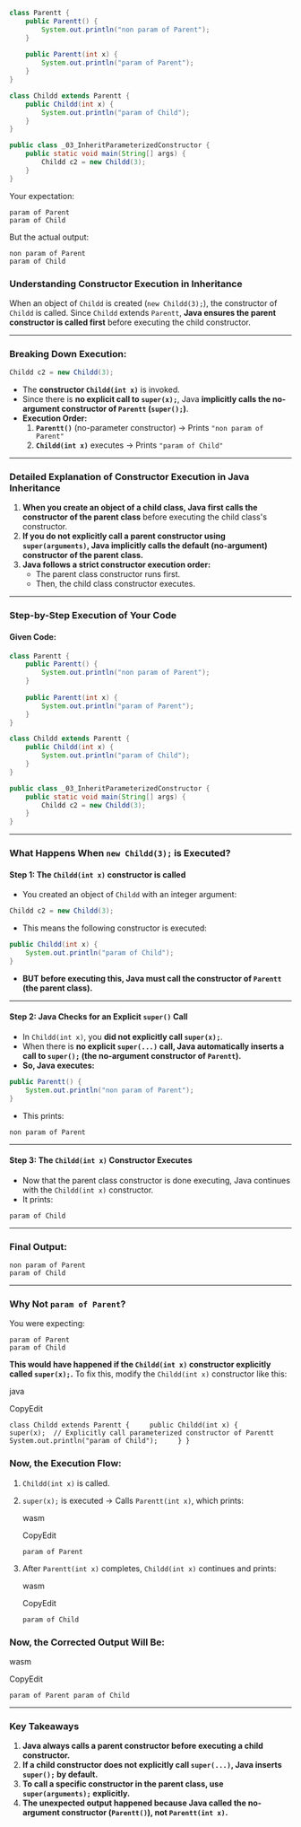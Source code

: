 
```java
class Parentt {
    public Parentt() {
        System.out.println("non param of Parent");
    }
    
    public Parentt(int x) {
        System.out.println("param of Parent");
    }
}

class Childd extends Parentt {
    public Childd(int x) {
        System.out.println("param of Child");
    }
}

public class _03_InheritParameterizedConstructor {
    public static void main(String[] args) {
        Childd c2 = new Childd(3);
    }
}
```


Your expectation:

```shell
param of Parent
param of Child
```

But the actual output:

```shell
non param of Parent
param of Child
```

### **Understanding Constructor Execution in Inheritance**

When an object of `Childd` is created (`new Childd(3);`), the constructor of `Childd` is called. Since `Childd` extends `Parentt`, **Java ensures the parent constructor is called first** before executing the child constructor.

---

### **Breaking Down Execution:**

```java
Childd c2 = new Childd(3);
```

- The **constructor `Childd(int x)`** is invoked.
- Since there is **no explicit call to `super(x);`**, Java **implicitly calls the no-argument constructor of `Parentt` (`super();`)**.
- **Execution Order:**
    1. **`Parentt()`** (no-parameter constructor) → Prints `"non param of Parent"`
    2. **`Childd(int x)`** executes → Prints `"param of Child"`


---


### **Detailed Explanation of Constructor Execution in Java Inheritance**


1. **When you create an object of a child class, Java first calls the constructor of the parent class** before executing the child class's constructor.
2. **If you do not explicitly call a parent constructor using `super(arguments)`, Java implicitly calls the default (no-argument) constructor of the parent class.**
3. **Java follows a strict constructor execution order:**
    - The parent class constructor runs first.
    - Then, the child class constructor executes.

---

### **Step-by-Step Execution of Your Code**

#### **Given Code:**

```java
class Parentt {
    public Parentt() {
        System.out.println("non param of Parent");
    }
    
    public Parentt(int x) {
        System.out.println("param of Parent");
    }
}

class Childd extends Parentt {
    public Childd(int x) {
        System.out.println("param of Child");
    }
}

public class _03_InheritParameterizedConstructor {
    public static void main(String[] args) {
        Childd c2 = new Childd(3);
    }
}
```

---

### **What Happens When `new Childd(3);` is Executed?**

#### **Step 1: The `Childd(int x)` constructor is called**

- You created an object of `Childd` with an integer argument:
    
```java
Childd c2 = new Childd(3);
```
    
- This means the following constructor is executed:
    
```java
public Childd(int x) {
    System.out.println("param of Child");
}
```
    
- **BUT before executing this, Java must call the constructor of `Parentt` (the parent class).**

---

#### **Step 2: Java Checks for an Explicit `super()` Call**

- In `Childd(int x)`, you **did not explicitly call `super(x);`**.
- When there is **no explicit `super(...)` call, Java automatically inserts a call to `super();` (the no-argument constructor of `Parentt`).**
- **So, Java executes:**
    
```java
public Parentt() {
    System.out.println("non param of Parent");
}
```
    
- This prints:
    
```shell
non param of Parent
```
    

---

#### **Step 3: The `Childd(int x)` Constructor Executes**

- Now that the parent class constructor is done executing, Java continues with the `Childd(int x)` constructor.
- It prints:
    
```shell
param of Child
```
    

---

### **Final Output:**

```shell
non param of Parent
param of Child
```

---

### **Why Not `param of Parent`?**

You were expecting:

```shell
param of Parent
param of Child
```

**This would have happened if the `Childd(int x)` constructor explicitly called `super(x);`.**
To fix this, modify the `Childd(int x)` constructor like this:

java

CopyEdit

`class Childd extends Parentt {     public Childd(int x) {         super(x);  // Explicitly call parameterized constructor of Parentt         System.out.println("param of Child");     } }`

### **Now, the Execution Flow:**

1. `Childd(int x)` is called.
2. `super(x);` is executed → Calls `Parentt(int x)`, which prints:
    
    wasm
    
    CopyEdit
    
    `param of Parent`
    
3. After `Parentt(int x)` completes, `Childd(int x)` continues and prints:
    
    wasm
    
    CopyEdit
    
    `param of Child`
    

### **Now, the Corrected Output Will Be:**

wasm

CopyEdit

`param of Parent param of Child`

---

### **Key Takeaways**

1. **Java always calls a parent constructor before executing a child constructor.**
2. **If a child constructor does not explicitly call `super(...)`, Java inserts `super();` by default.**
3. **To call a specific constructor in the parent class, use `super(arguments);` explicitly.**
4. **The unexpected output happened because Java called the no-argument constructor (`Parentt()`), not `Parentt(int x)`.**